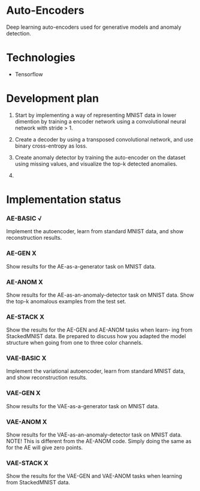 # Auto-Encoders
Deep learning auto-encoders used for generative models and anomaly detection. 

# Technologies
- Tensorflow

# Development plan

1. Start by implementing a way of representing MNIST data in lower dimention by training a encoder network using a 
convolutional neural network with stride > 1.

2. Create a decoder by using a transposed convolutional network, and use binary cross-entropy as loss.

3. Create anomaly detector by training the auto-encoder on the dataset using missing values, and visualize the top-k detected anomalies.

4. 


# Implementation status

### AE-BASIC √
Implement the autoencoder, learn from standard MNIST data, and show reconstruction results.

### AE-GEN X
Show results for the AE-as-a-generator task on MNIST data.

### AE-ANOM X
Show results for the AE-as-an-anomaly-detector task on MNIST data. Show the top-k anomalous examples from the test set.

### AE-STACK X
Show the results for the AE-GEN and AE-ANOM tasks when learn- ing from StackedMNIST data. Be prepared to discuss how you adapted the model structure when going from one to three color channels.

### VAE-BASIC X
Implement the variational autoencoder, learn from standard MNIST data, and show reconstruction results.

### VAE-GEN X
Show results for the VAE-as-a-generator task on MNIST data.

### VAE-ANOM X
Show results for the VAE-as-an-anomaly-detector task on MNIST data. NOTE! This is different from the AE-ANOM code. Simply doing the same as for the AE will give zero points.

### VAE-STACK X
Show the results for the VAE-GEN and VAE-ANOM tasks when learning from StackedMNIST data.